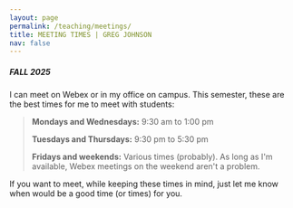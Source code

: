 ```yaml
---
layout: page
permalink: /teaching/meetings/
title: MEETING TIMES | GREG JOHNSON
nav: false
---
```


##### FALL 2025

I can meet on Webex or in my office on campus. This semester, these are the best times for me to meet with students:

>**Mondays and Wednesdays:** 9:30 am to 1:00 pm
>
>**Tuesdays and Thursdays:** 9:30 pm to 5:30 pm
>
>**Fridays and weekends:** Various times (probably). As long as I'm available, Webex meetings on the weekend aren't a problem. 

If you want to meet, while keeping these times in mind, just let me know when would be a good time (or times) for you.